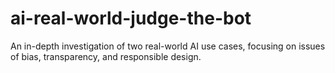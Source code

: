 # ai-real-world-judge-the-bot
An in-depth investigation of two real-world AI use cases, focusing on issues of bias, transparency, and responsible design.
